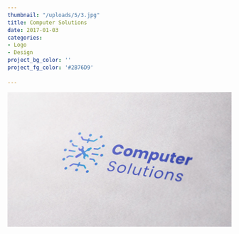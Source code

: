 ```yaml
---
thumbnail: "/uploads/5/3.jpg"
title: Computer Solutions
date: 2017-01-03
categories:
- Logo
- Design
project_bg_color: ''
project_fg_color: '#2B76D9'

---
```

![](/uploads/5/3.jpg)